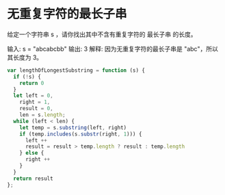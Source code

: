 # 无重复字符的最长子串

给定一个字符串 s ，请你找出其中不含有重复字符的 最长子串 的长度。

输入: s = "abcabcbb"
输出: 3
解释: 因为无重复字符的最长子串是 "abc"，所以其长度为 3。

```js
var lengthOfLongestSubstring = function (s) {
  if (!s) {
    return 0
  }
  let left = 0,
    right = 1,
    result = 0,
    len = s.length;
  while (left < len) {
    let temp = s.substring(left, right)
    if (temp.includes(s.substr(right, 1))) {
      left ++
      result = result > temp.length ? result : temp.length
    } else {
      right ++
    }
  }
  return result
};
```
